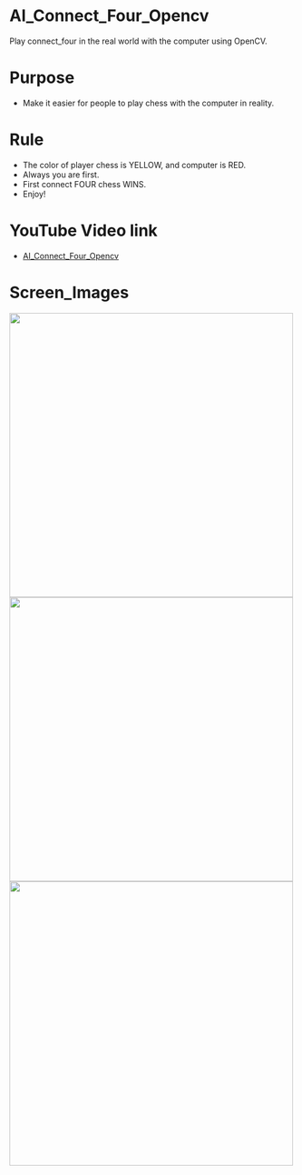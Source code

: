 # AI_Connect_Four_Opencv
Play connect_four in the real world with the computer using OpenCV.
# Purpose
* Make it easier for people to play chess with the computer in reality.
# Rule
* The color of player chess is YELLOW, and computer is RED.
* Always you are first.
* First connect FOUR chess WINS.
* Enjoy!
# YouTube Video link
* <a href="https://www.youtube.com/watch?v=9t9uYzjskSs/">AI_Connect_Four_Opencv</a>
# Screen_Images
<img src='https://scontent.fkhh2-1.fna.fbcdn.net/v/t1.15752-9/275204254_679706556712864_8758970505287633611_n.jpg?_nc_cat=108&ccb=1-5&_nc_sid=ae9488&_nc_ohc=Ee6wqht55AoAX-b5_gt&_nc_ht=scontent.fkhh2-1.fna&oh=03_AVL_lm8Dx745EGAPj6vfEoAWjcEUeZLxLglrGzRCMzhqkg&oe=62588DEE' width=500/>
<img src='https://scontent.fkhh2-2.fna.fbcdn.net/v/t1.15752-9/275182437_337083008378820_6170767905468119891_n.jpg?_nc_cat=107&ccb=1-5&_nc_sid=ae9488&_nc_ohc=2C1VMFu2blAAX_5Oac5&_nc_oc=AQmDNJ0ltc9cA7pto44gIUATTAyDGV4vEXVirEF-5mNI4ZJvLZopHRAC2LpXjj0VB_vUsF7f2eWp_r5iGZGcvpqd&tn=wnHqNieg8nd7nat8&_nc_ht=scontent.fkhh2-2.fna&oh=03_AVKEnVjl21RCWJ7DgYm619xOOrELuB_pdnbYTNi8oHdS6g&oe=625A5095' width=500/>
<img src='https://scontent.fkhh2-2.fna.fbcdn.net/v/t1.15752-9/275154069_673354737316142_5366548432210248511_n.jpg?_nc_cat=101&ccb=1-5&_nc_sid=ae9488&_nc_ohc=WZ4E6rTVe9MAX8beN6o&_nc_ht=scontent.fkhh2-2.fna&oh=03_AVLIYeVfvVi3PNPUYoU9lK3-j_s7W1wnDPWkdx7ELfQk8g&oe=62595552' width=500/>
